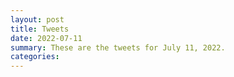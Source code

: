 ```yaml
---
layout: post
title: Tweets
date: 2022-07-11
summary: These are the tweets for July 11, 2022.
categories:
---
```



